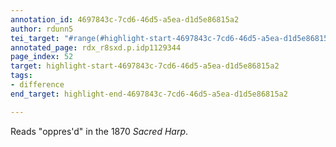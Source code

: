 ```yaml
---
annotation_id: 4697843c-7cd6-46d5-a5ea-d1d5e86815a2
author: rdunn5
tei_target: "#range(#highlight-start-4697843c-7cd6-46d5-a5ea-d1d5e86815a2, #highlight-end-4697843c-7cd6-46d5-a5ea-d1d5e86815a2)"
annotated_page: rdx_r8sxd.p.idp1129344
page_index: 52
target: highlight-start-4697843c-7cd6-46d5-a5ea-d1d5e86815a2
tags:
- difference
end_target: highlight-end-4697843c-7cd6-46d5-a5ea-d1d5e86815a2

---
```

Reads "oppres'd" in the 1870 *Sacred Harp*.